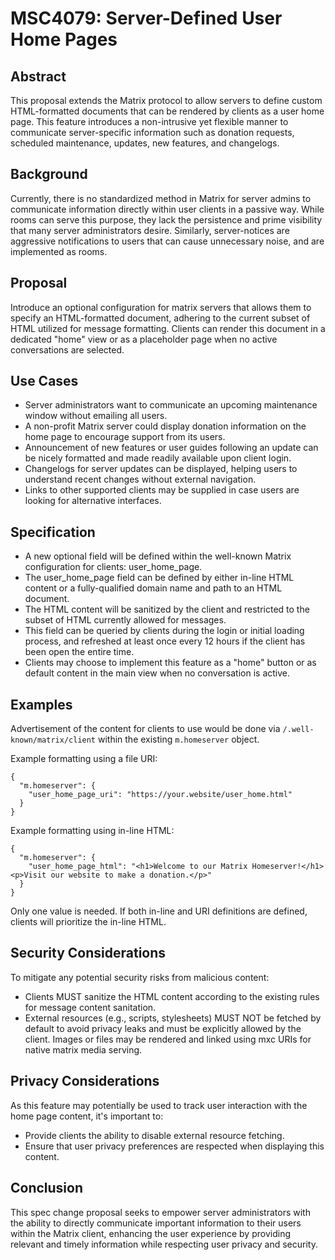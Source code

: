 # MSC4079: Server-Defined User Home Pages

## Abstract 

This proposal extends the Matrix protocol to allow servers to define custom
HTML-formatted documents that can be rendered by clients as a user home page. This feature
introduces a non-intrusive yet flexible manner to communicate server-specific information such as
donation requests, scheduled maintenance, updates, new features, and changelogs.

## Background 

Currently, there is no standardized method in Matrix for server admins to communicate information
directly within user clients in a passive way. While rooms can serve this purpose, they lack the
persistence and prime visibility that many server administrators desire. Similarly, server-notices
are aggressive notifications to users that can cause unnecessary noise, and are implemented as
rooms.

## Proposal 

Introduce an optional configuration for matrix servers that allows them to specify an
HTML-formatted document, adhering to the current subset of HTML utilized for message formatting.
Clients can render this document in a dedicated "home" view or as a placeholder page when no active
conversations are selected.

## Use Cases

- Server administrators want to communicate an upcoming maintenance window without emailing all
  users.
- A non-profit Matrix server could display donation information on the home page to encourage
  support from its users.
- Announcement of new features or user guides following an update can be nicely formatted and made
  readily available upon client login.
- Changelogs for server updates can be displayed, helping users to understand recent changes without
  external navigation.
- Links to other supported clients may be supplied in case users are looking for alternative
  interfaces.

## Specification

- A new optional field will be defined within the well-known Matrix configuration for clients:
  user_home_page.
- The user_home_page field can be defined by either in-line HTML content or a fully-qualified domain
  name and path to an HTML document.
- The HTML content will be sanitized by the client and restricted to the subset of HTML currently
  allowed for messages.
- This field can be queried by clients during the login or initial loading process, and refreshed at
  least once every 12 hours if the client has been open the entire time.
- Clients may choose to implement this feature as a "home" button or as default content in the main
  view when no conversation is active.

## Examples

Advertisement of the content for clients to use would be done via `/.well-known/matrix/client`
within the existing `m.homeserver` object.

Example formatting using a file URI:

```
{ 
  "m.homeserver": { 
    "user_home_page_uri": "https://your.website/user_home.html"
  }
}
```

Example formatting using in-line HTML:

``` 
{ 
  "m.homeserver": { 
    "user_home_page_html": "<h1>Welcome to our Matrix Homeserver!</h1><p>Visit our website to make a donation.</p>" 
  } 
}
```

Only one value is needed. If both in-line and URI definitions are defined, clients will prioritize
the in-line HTML.


## Security Considerations 

To mitigate any potential security risks from malicious content:

- Clients MUST sanitize the HTML content according to the existing rules for message content
  sanitation.
- External resources (e.g., scripts, stylesheets) MUST NOT be fetched by default to avoid privacy
  leaks and must be explicitly allowed by the client. Images or files may be rendered and linked
  using mxc URIs for native matrix media serving.

## Privacy Considerations 

As this feature may potentially be used to track user interaction with the
home page content, it's important to:

- Provide clients the ability to disable external resource fetching.
- Ensure that user privacy preferences are respected when displaying this content.

## Conclusion 

This spec change proposal seeks to empower server administrators with the ability to
directly communicate important information to their users within the Matrix client, enhancing the
user experience by providing relevant and timely information while respecting user privacy and
security.
